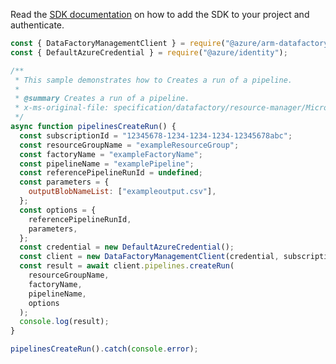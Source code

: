 Read the [SDK documentation](https://github.com/Azure/azure-sdk-for-js/blob/%40azure%2Farm-datafactory_10.6.0/sdk/datafactory/arm-datafactory/README.md) on how to add the SDK to your project and authenticate.

```javascript
const { DataFactoryManagementClient } = require("@azure/arm-datafactory");
const { DefaultAzureCredential } = require("@azure/identity");

/**
 * This sample demonstrates how to Creates a run of a pipeline.
 *
 * @summary Creates a run of a pipeline.
 * x-ms-original-file: specification/datafactory/resource-manager/Microsoft.DataFactory/stable/2018-06-01/examples/Pipelines_CreateRun.json
 */
async function pipelinesCreateRun() {
  const subscriptionId = "12345678-1234-1234-1234-12345678abc";
  const resourceGroupName = "exampleResourceGroup";
  const factoryName = "exampleFactoryName";
  const pipelineName = "examplePipeline";
  const referencePipelineRunId = undefined;
  const parameters = {
    outputBlobNameList: ["exampleoutput.csv"],
  };
  const options = {
    referencePipelineRunId,
    parameters,
  };
  const credential = new DefaultAzureCredential();
  const client = new DataFactoryManagementClient(credential, subscriptionId);
  const result = await client.pipelines.createRun(
    resourceGroupName,
    factoryName,
    pipelineName,
    options
  );
  console.log(result);
}

pipelinesCreateRun().catch(console.error);
```
